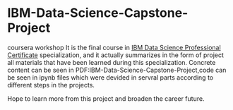 # IBM-Data-Science-Capstone-Project
coursera workshop
 It is the final course in [IBM Data Science Professional Certificate](https://www.coursera.org/professional-certificates/ibm-data-science) specialization, and it actually summarizes in the form of project all materials that have been learned during this specialization.
 Concrete content can be seen in PDF:IBM-Data-Science-Capstone-Project,code can be seen in ipynb files which were devided in servral parts according to different steps in the projects.
 
 Hope to learn more from this project and broaden the career future.

